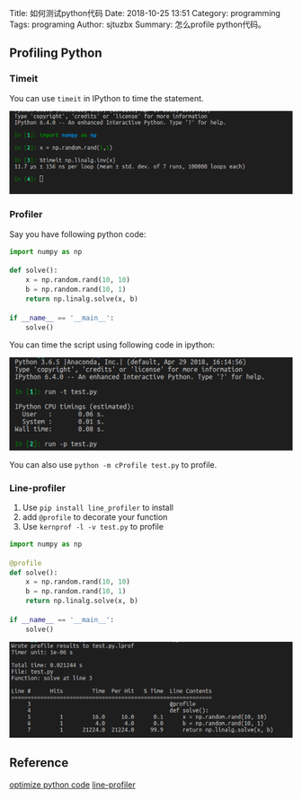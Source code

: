 Title: 如何测试python代码
Date: 2018-10-25 13:51
Category: programming
Tags: programing
Author: sjtuzbx
Summary: 怎么profile python代码。

## Profiling Python 

### Timeit

You can use `timeit` in IPython to time the statement.

![timeit](images/ipython-timeit.png)

### Profiler

Say you have following python code:

```python
import numpy as np

def solve():
    x = np.random.rand(10, 10)
    b = np.random.rand(10, 1)
    return np.linalg.solve(x, b)

if __name__ == '__main__':
    solve()
```

You can time the script using following code in ipython:

![profile](images/ipython-profile.png)

You can also use `python -m cProfile test.py` to profile.

### Line-profiler

1. Use `pip install line_profiler` to install
2. add `@profile` to decorate your function
3. Use `kernprof -l -v test.py` to profile

```python
import numpy as np

@profile
def solve():
    x = np.random.rand(10, 10)
    b = np.random.rand(10, 1)
    return np.linalg.solve(x, b)

if __name__ == '__main__':
    solve()
```

![lineprofile](images/ipython-lineprofile.png)

## Reference

[optimize python code](https://www.scipy-lectures.org/advanced/optimizing/index.html)
[line-profiler](https://github.com/rkern/line_profiler)